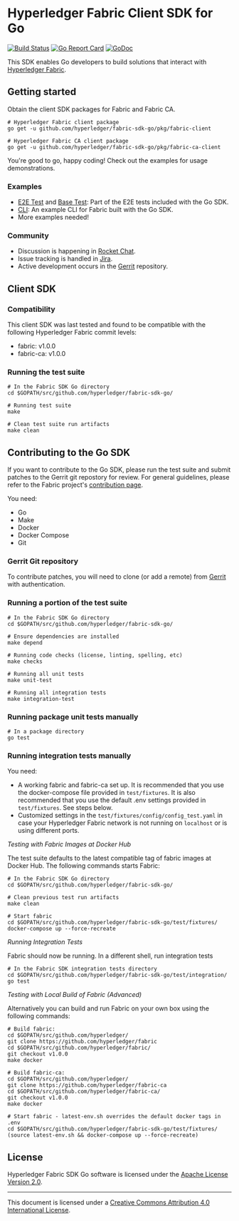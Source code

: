 # Hyperledger Fabric Client SDK for Go

[![Build Status](https://jenkins.hyperledger.org/buildStatus/icon?job=fabric-sdk-go-tests-merge-x86_64)](https://jenkins.hyperledger.org/job/fabric-sdk-go-tests-merge-x86_64)
[![Go Report Card](https://goreportcard.com/badge/github.com/hyperledger/fabric-sdk-go)](https://goreportcard.com/report/github.com/hyperledger/fabric-sdk-go)
[![GoDoc](https://godoc.org/github.com/hyperledger/fabric-sdk-go?status.svg)](https://godoc.org/github.com/hyperledger/fabric-sdk-go)

This SDK enables Go developers to build solutions that interact with [Hyperledger Fabric](http://hyperledger-fabric.readthedocs.io/en/latest/).

## Getting started

Obtain the client SDK packages for Fabric and Fabric CA.

```
# Hyperledger Fabric client package
go get -u github.com/hyperledger/fabric-sdk-go/pkg/fabric-client

# Hyperledger Fabric CA client package
go get -u github.com/hyperledger/fabric-sdk-go/pkg/fabric-ca-client
```

You're good to go, happy coding! Check out the examples for usage demonstrations.

### Examples

- [E2E Test](test/integration/end_to_end_test.go) and [Base Test](test/integration/base_test_setup.go): Part of the E2E tests included with the Go SDK.
- [CLI](https://github.com/securekey/fabric-examples/tree/master/fabric-cli/): An example CLI for Fabric built with the Go SDK.
- More examples needed!

### Community

- Discussion is happening in [Rocket Chat](https://chat.hyperledger.org/channel/fabric-sdk-go).
- Issue tracking is handled in [Jira](https://jira.hyperledger.org/secure/RapidBoard.jspa?projectKey=FAB&rapidView=7&view=planning).
- Active development occurs in the [Gerrit](https://gerrit.hyperledger.org/r/#/admin/projects/fabric-sdk-go)
repository.

## Client SDK

### Compatibility

This client SDK was last tested and found to be compatible with the following Hyperledger Fabric commit levels:
- fabric: v1.0.0
- fabric-ca: v1.0.0

### Running the test suite

```
# In the Fabric SDK Go directory
cd $GOPATH/src/github.com/hyperledger/fabric-sdk-go/

# Running test suite
make

# Clean test suite run artifacts
make clean
```

## Contributing to the Go SDK

If you want to contribute to the Go SDK, please run the test suite and submit patches to the Gerrit git repostory for review. For general guidelines, please refer to the Fabric project's [contribution page](http://hyperledger-fabric.readthedocs.io/en/latest/CONTRIBUTING.html).

You need:
- Go
- Make
- Docker
- Docker Compose
- Git

### Gerrit Git repository

To contribute patches, you will need to clone (or add a remote) from [Gerrit](https://gerrit.hyperledger.org/r/#/admin/projects/fabric-sdk-go) with authentication.

### Running a portion of the test suite

```
# In the Fabric SDK Go directory
cd $GOPATH/src/github.com/hyperledger/fabric-sdk-go/

# Ensure dependencies are installed
make depend

# Running code checks (license, linting, spelling, etc)
make checks

# Running all unit tests
make unit-test

# Running all integration tests
make integration-test
```

### Running package unit tests manually

```
# In a package directory
go test
```

### Running integration tests manually

You need:
- A working fabric and fabric-ca set up. It is recommended that you use the docker-compose file provided in `test/fixtures`. It is also recommended that you use the default .env settings provided in `test/fixtures`. See steps below.
- Customized settings in the `test/fixtures/config/config_test.yaml` in case your Hyperledger Fabric network is not running on `localhost` or is using different ports.

*Testing with Fabric Images at Docker Hub*

The test suite defaults to the latest compatible tag of fabric images at Docker Hub.
The following commands starts Fabric:

```
# In the Fabric SDK Go directory
cd $GOPATH/src/github.com/hyperledger/fabric-sdk-go/

# Clean previous test run artifacts
make clean

# Start fabric
cd $GOPATH/src/github.com/hyperledger/fabric-sdk-go/test/fixtures/
docker-compose up --force-recreate
```

*Running Integration Tests*

Fabric should now be running. In a different shell, run integration tests
```
# In the Fabric SDK integration tests directory
cd $GOPATH/src/github.com/hyperledger/fabric-sdk-go/test/integration/
go test
```

*Testing with Local Build of Fabric (Advanced)*

Alternatively you can build and run Fabric on your own box using the following commands:
```
# Build fabric:
cd $GOPATH/src/github.com/hyperledger/
git clone https://github.com/hyperledger/fabric
cd $GOPATH/src/github.com/hyperledger/fabric/
git checkout v1.0.0
make docker

# Build fabric-ca:
cd $GOPATH/src/github.com/hyperledger/
git clone https://github.com/hyperledger/fabric-ca
cd $GOPATH/src/github.com/hyperledger/fabric-ca/
git checkout v1.0.0
make docker

# Start fabric - latest-env.sh overrides the default docker tags in .env
cd $GOPATH/src/github.com/hyperledger/fabric-sdk-go/test/fixtures/
(source latest-env.sh && docker-compose up --force-recreate)
```

## License
Hyperledger Fabric SDK Go software is licensed under the [Apache License Version 2.0](LICENSE).

---
This document is licensed under a <a rel="license" href="http://creativecommons.org/licenses/by/4.0/">Creative Commons Attribution 4.0 International License</a>.
